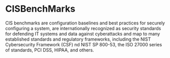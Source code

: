 # CISBenchMarks
CIS benchmarks are configuration baselines and best practices for securely configuring a system, 
are internationally recognized as security standards for defending IT systems and data against cyberattacks 
and map to many established standards and regulatory frameworks, including the NIST Cybersecurity Framework (CSF) 
nd NIST SP 800-53, the ISO 27000 series of standards, PCI DSS, HIPAA, and others.
